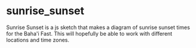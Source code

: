 # sunrise_sunset
Sunrise Sunset is a js sketch that makes a diagram of sunrise sunset times for the Baha'i Fast.
This will hopefully be able to work with different locations and time zones.
